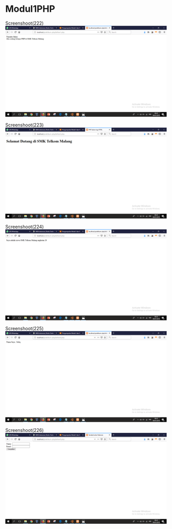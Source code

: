# Modul1PHP

Screenshoot(222)
![alt text](https://github.com/nurfahmisidiq/Modul1PHP/blob/master/Screenshot%20(222).png)

Screenshoot(223)
![alt text](https://github.com/nurfahmisidiq/Modul1PHP/blob/master/Screenshot%20(223).png)

Screenshoot(224)
![alt text](https://github.com/nurfahmisidiq/Modul1PHP/blob/master/Screenshot%20(224).png)

Screenshoot(225)
![alt text](https://github.com/nurfahmisidiq/Modul1PHP/blob/master/Screenshot%20(225).png)

Screenshoot(226)
![alt text](https://github.com/nurfahmisidiq/Modul1PHP/blob/master/Screenshot%20(226).png)
